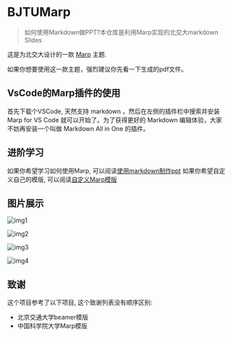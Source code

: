 # BJTUMarp

> 如何使用Markdown做PPT?本仓库是利用Marp实现的北交大markdown Slides

这是为北交大设计的一款 [Marp](https://github.com/marp-team/marp) 主题.

如果你想要使用这一款主题，强烈建议你先看一下生成的pdf文件。

## VsCode的Marp插件的使用
首先下载个VSCode, 天然支持 markdown ，然后在左侧的插件栏中搜索并安装 Marp for VS Code 就可以开始了。为了获得更好的 Markdown 编辑体验，大家不妨再安装一个叫做 Markdown All in One 的插件。

## 进阶学习
如果你希望学习如何使用Marp, 可以阅读[使用markdown制作ppt](https://zhuanlan.zhihu.com/p/149521766)
如果你希望自定义自己的模版, 可以阅读[自定义Marp模版](https://zhuanlan.zhihu.com/p/449668027)

## 图片展示

![img1](doc/Scenery/content.png)

![img2](doc/Scenery/cover.png)

![img3](doc/Scenery/end.png)

![img4](doc/Scenery/view.png)

## 致谢

这个项目参考了以下项目, 这个致谢列表没有顺序区别:

* 北京交通大学beamer模版
* 中国科学院大学Marp模版
